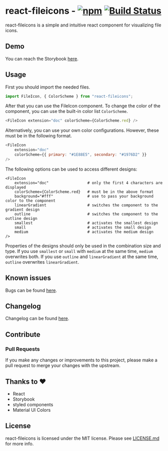# react-fileicons - [![npm](https://img.shields.io/npm/v/react-fileicons.svg?color=%2345bf17&style=popout)](https://www.npmjs.com/package/react-fileicons) [![Build Status](https://travis-ci.com/tomxpcvx/react-fileicons.svg?branch=master)](https://travis-ci.com/tomxpcvx/react-fileicons)

react-fileicons is a simple and intuitive react component for visualizing file icons.

## Demo

You can reach the Storybook [here](https://tomxpcvx.wtf/react-fileicons/).

## Usage

First you should import the needed files.

```javascript
import FileIcon, { ColorScheme } from "react-fileicons";
```

After that you can use the FileIcon component.
To change the color of the component, you can use the built-in color list `ColorScheme`.

```javascript
<FileIcon extension="doc" colorScheme={ColorScheme.red} />
```

Alternatively, you can use your own color configurations. However, these must be in the following format.

```javascript
<FileIcon
	extension="doc"
	colorScheme={{ primary: "#1E88E5", secondary: "#1976D2" }}
/>
```

The following options can be used to access different designs:

```text
<FileIcon
    extension="doc"                 # only the first 4 characters are displayed
    colorScheme={ColorScheme.red}   # must be in the above format
    background="#fff"               # use to pass your background color to the component
    linearGradient                  # switches the component to the gradient design
    outline                         # switches the component to the outline design
    smallest                        # activates the smallest design
    small                           # activates the small design
    medium                          # activates the medium design
/>
```

Properties of the designs should only be used in the combination size and type.
If you use `smallest` or `small` with `medium` at the same time, `medium` overwrites both.
If you use `outline` and `linearGradient` at the same time, `outline` overwrites `linearGradient`.

## Known issues

Bugs can be found [here](https://github.com/tomxpcvx/react-fileicons/labels/bug).

## Changelog

Changelog can be found [here](https://github.com/tomxpcvx/react-fileicons/wiki/Changelog).

## Contribute

### Pull Requests

If you make any changes or improvements to this project, please make a pull request to merge your changes with the upstream.

## Thanks to ❤

-   React
-   Storybook
-   styled components
-   Material UI Colors

## License

react-fileicons is licensed under the MIT license. Please see [LICENSE.md](https://github.com/tomxpcvx/react-fileicons/blob/master/LICENSE.md) for more info.
